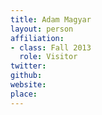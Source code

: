 ```yaml
---
title: Adam Magyar
layout: person
affiliation:
- class: Fall 2013
  role: Visitor
twitter:
github:
website:
place:
---
```


